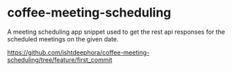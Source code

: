 # coffee-meeting-scheduling
A meeting scheduling app snippet used to get the rest api responses for the scheduled meetings on the given date.

https://github.com/ishtdeephora/coffee-meeting-scheduling/tree/feature/first_commit
